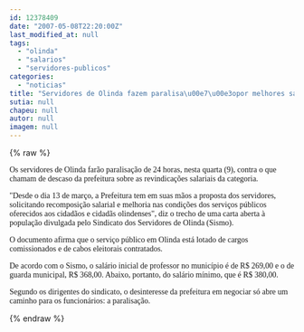 ```yaml
---
id: 12378409
date: "2007-05-08T22:20:00Z"
last_modified_at: null
tags:
  - "olinda"
  - "salarios"
  - "servidores-publicos"
categories:
  - "noticias"
title: "Servidores de Olinda fazem paralisa\u00e7\u00e3opor melhores sal\u00e1rios "
sutia: null
chapeu: null
autor: null
imagem: null
---
```

{% raw %}
<p><p><font face=\"Verdana\" size=\"2\">Os servidores de Olinda far&atilde;o paralisa&ccedil;&atilde;o de 24&nbsp;horas, nesta quarta (9), contra o que chamam de&nbsp;descaso da prefeitura sobre as revindica&ccedil;&otilde;es&nbsp;salariais da categoria.</font></p></p>
<p><p><font face=\"Verdana\" size=\"2\">&quot;Desde o dia 13 de mar&ccedil;o, a Prefeitura tem em suas m&atilde;os a proposta dos servidores, solicitando recomposi&ccedil;&atilde;o&nbsp;salarial e melhoria nas condi&ccedil;&otilde;es dos servi&ccedil;os p&uacute;blicos oferecidos aos cidad&atilde;os e&nbsp;cidad&atilde;s olindenses&quot;, diz o trecho de uma carta&nbsp;aberta &agrave; popula&ccedil;&atilde;o divulgada pelo Sindicato dos&nbsp;Servidores de Olinda (Sismo).</font></p></p>
<p><p><font face=\"Verdana\" size=\"2\">O documento afirma que o servi&ccedil;o p&uacute;blico em Olinda est&aacute; lotado de cargos comissionados e de cabos eleitorais contratados.</font></p></p>
<p><p><font face=\"Verdana\" size=\"2\">De acordo com o Sismo, o sal&aacute;rio inicial de professor no munic&iacute;pio &eacute; de R$ 269,00 e o de guarda municipal, R$ 368,00. Abaixo, portanto,&nbsp;do sal&aacute;rio m&iacute;nimo, que &eacute; R$ 380,00.</font></p></p>
<p><p><font face=\"Verdana\" size=\"2\">Segundo os dirigentes do sindicato,&nbsp;o desinteresse da prefeitura em negociar s&oacute; abre um caminho para os funcion&aacute;rios: a paralisa&ccedil;&atilde;o.</font></p> </p>
{% endraw %}